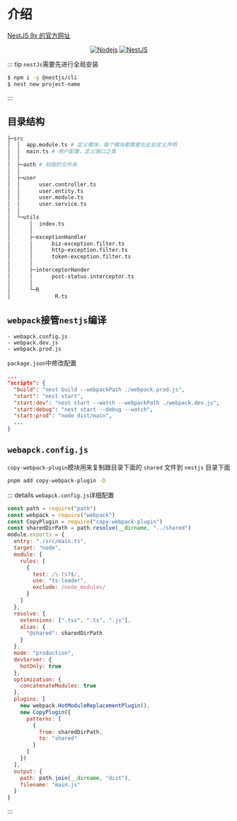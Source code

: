 # 介绍

[NestJS 9x 的官方网址](https://docs.nestjs.cn/9/introduction)

<!-- https://img.shields.io/badge/NestJS-v9.5.0-brightgreen?labelColor=pink -->

<p align="center">
  <a href="https://github.com/nodejs/node/releases/tag/v20.10.0" target="_blank"><img src="https://img.shields.io/badge/nodejs-v20.10.0-brightgreen" alt="Nodejs" /></a>
  <a href="https://github.com/nestjs/nest" target="_blank"><img src="https://img.shields.io/badge/NestJS-v9.5.0-brightgreen" alt="NestJS" /></a>
</p>

::: tip
`nestJs`需要先进行全局安装

```bash
$ npm i -g @nestjs/cli
$ nest new project-name
```

:::

## 目录结构

```bash
├─src
│  │  app.module.ts # 定义模块，每个模块都需要在此处定义声明
│  │  main.ts # 用户配置，定义端口之类
│  │
│  ├─auth # 权限的文件夹
│  │
│  ├─user
│  │      user.controller.ts
│  │      user.entity.ts
│  │      user.module.ts
│  │      user.service.ts
│  │
│  └─utils
│      │  index.ts
│      │
│      ├─exceptionHandler
│      │      biz-exception.filter.ts
│      │      http-exception.filter.ts
│      │      token-exception.filter.ts
│      │
│      ├─interceptorHander
│      │      post-status.interceptor.ts
│      │
│      └─R
│              R.ts
```

## `webpack`接管`nestjs`编译

```
- webapck.config.js
- webpack.dev.js
- webpack.prod.js
```

`package.json`中修改配置

```json
...
"scripts": {
  "build": "nest build --webpackPath ./webpack.prod.js",
  "start": "nest start",
  "start:dev": "nest start --watch --webpackPath ./webpack.dev.js",
  "start:debug": "nest start --debug --watch",
  "start:prod": "node dist/main",
  ...
}
```

## `webapck.config.js`

`copy-webpack-plugin`模块用来复制跟目录下面的 `shared` 文件到 `nestjs` 目录下面

```bash
pnpm add copy-webpack-plugin -D 
```

::: details `webapck.config.js`详细配置

```js
const path = require("path")
const webpack = require("webpack")
const CopyPlugin = require("copy-webpack-plugin")
const sharedDirPath = path.resolve(__dirname, "../shared")
module.exports = {
  entry: "./src/main.ts",
  target: "node",
  module: {
    rules: [
      {
        test: /\.ts?$/,
        use: "ts-loader",
        exclude: /node_modules/
      }
    ]
  },
  resolve: {
    extensions: [".tsx", ".ts", ".js"],
    alias: {
      "@shared": sharedDirPath
    }
  },
  mode: "production",
  devServer: {
    hotOnly: true
  },
  optimization: {
    concatenateModules: true
  },
  plugins: [
    new webpack.HotModuleReplacementPlugin(),
    new CopyPlugin({
      patterns: [
        {
          from: sharedDirPath,
          to: "shared"
        }
      ]
    })
  ],
  output: {
    path: path.join(__dirname, "dist"),
    filename: "main.js"
  }
}
```

:::
